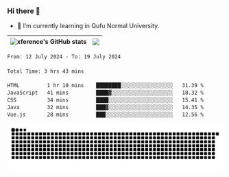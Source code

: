 ### Hi there 👋

<!--
**xference/xference** is a ✨ _special_ ✨ repository because its `README.md` (this file) appears on your GitHub profile.

Here are some ideas to get you started:

- 🔭 I’m currently working on ...

- 👯 I’m looking to collaborate on ...
- 🤔 I’m looking for help with ...
- 💬 Ask me about ...
- 📫 How to reach me: ...
- 😄 Pronouns: ...
- ⚡ Fun fact: ...
-->
- 🌱 I’m currently learning in Qufu Normal University.


| <img src="https://github-readme-stats.vercel.app/api?username=xference&show_icons=true&theme=ambient_gradient" alt="xference's GitHub stats" align="center"/> | <img src="https://github-readme-streak-stats.herokuapp.com/?user=xference"  style="zoom:100%;" align="center"/> |
| ------------------------------------------------------------ | ------------------------------------------------------------ |

<!--START_SECTION:waka-->

```txt
From: 12 July 2024 - To: 19 July 2024

Total Time: 3 hrs 43 mins

HTML         1 hr 10 mins    ████████░░░░░░░░░░░░░░░░░   31.39 %
JavaScript   41 mins         ████▓░░░░░░░░░░░░░░░░░░░░   18.32 %
CSS          34 mins         ████░░░░░░░░░░░░░░░░░░░░░   15.41 %
Java         32 mins         ███▓░░░░░░░░░░░░░░░░░░░░░   14.35 %
Vue.js       28 mins         ███░░░░░░░░░░░░░░░░░░░░░░   12.56 %
```

<!--END_SECTION:waka-->

<picture>
  <source media="(prefers-color-scheme: dark)" srcset="https://raw.githubusercontent.com/xference/xference/output/github-contribution-grid-snake-dark.svg" />
  <source media="(prefers-color-scheme: light)" srcset="https://raw.githubusercontent.com/xference/xference/output/github-contribution-grid-snake.svg" />
  <img alt="github-snake" src="https://raw.githubusercontent.com/xference/xference/output/github-contribution-grid-snake.svg" />
</picture>
